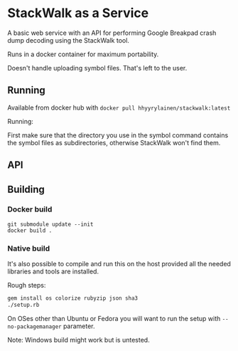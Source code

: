 StackWalk as a Service
======================

A basic web service with an API for performing Google Breakpad crash
dump decoding using the StackWalk tool.

Runs in a docker container for maximum portability.

Doesn't handle uploading symbol files. That's left to the user.

Running
-------

Available from docker hub with `docker pull hhyyrylainen/stackwalk:latest`

Running:


First make sure that the directory you use in the symbol command
contains the symbol files as subdirectories, otherwise StackWalk won't
find them.

API
---



Building
--------

### Docker build

```
git submodule update --init
docker build .
```


### Native build

It's also possible to compile and run this on the host provided all
the needed libraries and tools are installed.

Rough steps:

```sh
gem install os colorize rubyzip json sha3
./setup.rb

```

On OSes other than Ubuntu or Fedora you will want to run the setup
with `--no-packagemanager` parameter.

Note: Windows build might work but is untested.

